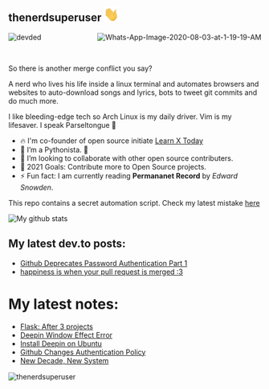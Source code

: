 <h2> thenerdsuperuser <img src="https://raw.githubusercontent.com/ABSphreak/ABSphreak/master/gifs/Hi.gif" width="30px"></h2><img  align='right'  src="https://i.ibb.co/Z21fXsV/Whats-App-Image-2020-08-03-at-1-19-19-AM.jpg" alt="Whats-App-Image-2020-08-03-at-1-19-19-AM" border="0">

<p align="left"> <img src="https://komarev.com/ghpvc/?username=thenerdsuperuser" alt="devded" /></p>

<br/>

So there is another merge conflict you say?

A nerd who lives his life inside a linux terminal and automates browsers and websites to auto-download songs and lyrics, bots to tweet git commits and do much more.

I like bleeding-edge tech so Arch Linux is my daily driver. Vim is my lifesaver. I speak Parseltongue 🐍 


* :fire: I'm co-founder of open source initiate [Learn X Today](https://github.com/learnxtoday)   
* :seedling: I’m a Pythonista. :snake:   
* :dancers: I’m looking to collaborate with other open source contributers.    
* :goal_net: 2021 Goals: Contribute more to Open Source projects.   
* :zap: Fun fact: I am currently reading **Permananet Record** by *Edward Snowden*.


This repo contains a secret automation script. Check my latest mistake [here](hash.md)   

![My github stats](https://github-readme-stats.vercel.app/api?username=thenerdsuperuser&count_private=true&show_icons=true&theme=radical&repo=nagini&show_owner=true)

## My latest dev.to posts: 

<!-- BLOG-POST-LIST:START -->
- [Github Deprecates Password Authentication Part 1](https://dev.to/thenerdsuperuser/github-deprecates-password-authentication-part-1-447g)
- [happiness is when your pull request is merged :3](https://dev.to/thenerdsuperuser/happiness-is-when-your-pull-request-is-merged-3-53k)
<!-- BLOG-POST-LIST:END -->

# My latest notes: 

<!-- NOTES:START -->
- [Flask: After 3 projects](https://notes.thenerdsuperuser.xyz//whats-poppin/)
- [Deepin Window Effect Error](https://notes.thenerdsuperuser.xyz//deepin-window-effect/)
- [Install Deepin on Ubuntu](https://notes.thenerdsuperuser.xyz//install-deepin/)
- [Github Changes Authentication Policy](https://notes.thenerdsuperuser.xyz//ssh-auth/)
- [New Decade, New System](https://notes.thenerdsuperuser.xyz//new-decade-new-system/)
<!-- NOTES:END -->


<p><img align="center" src="https://github-readme-streak-stats.herokuapp.com/?user=thenerdsuperuser&" alt="thenerdsuperuser" /></p>
